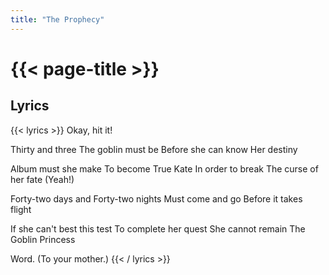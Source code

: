 ```yaml
---
title: "The Prophecy"
---
```

# {{< page-title >}}

## Lyrics
{{< lyrics >}}
Okay, hit it!

Thirty and three
The goblin must be
Before she can know
Her destiny

Album must she make
To become True Kate
In order to break
The curse of her fate (Yeah!)

Forty-two days and 
Forty-two nights
Must come and go
Before it takes flight

If she can't best this test
To complete her quest
She cannot remain
The Goblin Princess

Word. (To your mother.)
{{< / lyrics >}}
